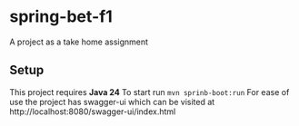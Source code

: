 # spring-bet-f1
A project as a take home assignment

## Setup
This project requires **Java 24**
To start run ```mvn sprinb-boot:run```
For ease of use the project has swagger-ui which can be visited at http://localhost:8080/swagger-ui/index.html